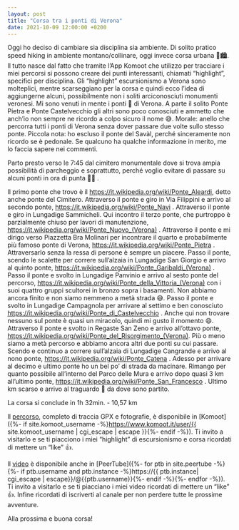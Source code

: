 ```yaml
---
layout: post
title: "Corsa tra i ponti di Verona"
date: 2021-10-09 12:00:00 +0200
---
```


Oggi ho deciso di cambiare sia disciplina sia ambiente. Di solito pratico speed hiking in ambiente montano/collinare, oggi invece corsa urbana 🏃🏙. Il tutto nasce dal fatto che tramite l’App Komoot che utilizzo per tracciare i miei percorsi si possono creare dei punti interessanti, chiamati “highlight”, specifici per disciplina. Gli “highlight” escursionismo a Verona sono molteplici, mentre scarseggiano per la corsa e quindi ecco l’idea di aggiungerne alcuni, possibilmente non i soliti arciconosciuti monumenti veronesi. Mi sono venuti in mente i ponti 🌉 di Verona. A parte il solito Ponte Pietra e Ponte Castelvecchio gli altri sono poco conosciuti e ammetto che anch’io non sempre ne ricordo a colpo sicuro il nome 😅. Morale: anello che percorra tutti i ponti di Verona senza dover passare due volte sullo stesso ponte. Piccola nota: ho escluso il ponte del Savàl, perché sinceramente non ricordo se è pedonale. Se qualcuno ha qualche informazione in merito, me lo faccia sapere nei commenti.

Parto presto verso le 7:45 dal cimitero monumentale dove si trova ampia possibilità di parcheggio e soprattutto, perché voglio evitare di passare su alcuni ponti in ora di punta 🚗🚬 .

Il primo ponte che trovo è il https://it.wikipedia.org/wiki/Ponte_Aleardi, detto anche ponte del Cimitero. Attraverso il ponte e giro in Via Filippini e arrivo al secondo ponte, https://it.wikipedia.org/wiki/Ponte_Navi . Attraverso il ponte e giro in Lungadige Sammicheli. Qui incontro il terzo ponte, che purtroppo è parzialmente chiuso per lavori di manutenzione, https://it.wikipedia.org/wiki/Ponte_Nuovo_(Verona) . Attraverso il ponte e mi dirigo verso Piazzetta Bra Molinari per incontrare il quarto e probabilmente  più famoso ponte di Verona, https://it.wikipedia.org/wiki/Ponte_Pietra . Attraversarlo senza la ressa di persone è sempre un piacere. Passo il ponte, scendo le scalette per correre sull’alzaia in Lungadige San Giorgio e arrivo al quinto ponte, https://it.wikipedia.org/wiki/Ponte_Garibaldi_(Verona) . Passo il ponte e svolto in Lungadige Panvinio e arrivo al sesto ponte del percorso, https://it.wikipedia.org/wiki/Ponte_della_Vittoria_(Verona) con i suoi quattro gruppi scultorei in bronzo sopra i basamenti. Non abbiamo ancora finito e non siamo nemmeno a metà strada 😅. Passo il ponte e svolto in Lungadige Campagnola per arrivare al settimo e ben conosciuto https://it.wikipedia.org/wiki/Ponte_di_Castelvecchio . Anche qui non trovare nessuno sul ponte è quasi un miracolo, quindi mi gusto il momento 😄. Attraverso il ponte e svolto in Regaste San Zeno e arrivo all’ottavo ponte, https://it.wikipedia.org/wiki/Ponte_del_Risorgimento_(Verona). Più o meno siamo a metà percorso e abbiamo ancora altri due ponti su cui passare. Scendo e continuo a correre sull’alzaia di Lungadige Cangrande e arrivo al nono ponte, https://it.wikipedia.org/wiki/Ponte_Catena . Adesso per arrivare al decimo e ultimo ponte ho un bel po’ di strada da macinare. Rimango per quanto possibile all’interno del Parco delle Mura e arrivo dopo quasi 3 km all’ultimo ponte, https://it.wikipedia.org/wiki/Ponte_San_Francesco . Ultimo km scarso e arrivo al traguardo 🏁 da dove sono partito.

La corsa si conclude in 1h 32min. - 10,57 km

Il [percorso][percorso], completo di traccia GPX e fotografie, è disponibile in [Komoot]({%- if site.komoot_username -%}https://www.komoot.it/user/{{ site.komoot_username | cgi_escape | escape }}{%- endif -%}). Ti invito a visitarlo e se ti piacciono i miei “highlight” di escursionismo e corsa ricordati di mettere un “like” 👍.

Il [video][video] è disponibile anche in [PeerTube]({%- for ptb in site.peertube -%}{%- if ptb.username and ptb.instance -%}https://{{ ptb.instance| cgi_escape | escape}}/@{{ptb.username}}{%- endif -%}{%- endfor -%}). Ti invito a visitarlo e se ti piacciano i miei video ricordati di mettere un “like” 👍. Infine ricordati di iscriverti al canale per non perdere tutte le prossime avventure.

Alla prossima e buona corsa!

[percorso]: https://www.komoot.it/tour/746697445?ref=wtd
[video]: https://peertube.uno/w/et7ztMbhPhUp2W7SRtNghg
